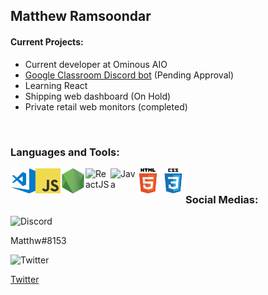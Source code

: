 ## Matthew Ramsoondar 

#### Current Projects:
* Current developer at Ominous AIO
* [Google Classroom Discord bot](https://top.gg/bot/756519227304968272 "Top.gg Bot Page") (Pending Approval)
* Learning React
* Shipping web dashboard (On Hold)
* Private retail web monitors (completed)
<br />

### Languages and Tools:
<img align="left" src="https://raw.githubusercontent.com/github/explore/80688e429a7d4ef2fca1e82350fe8e3517d3494d/topics/visual-studio-code/visual-studio-code.png" alt="Visual Studio Code" width="40"/>
<img align="left" src="https://raw.githubusercontent.com/github/explore/80688e429a7d4ef2fca1e82350fe8e3517d3494d/topics/javascript/javascript.png" alt="JavaScript" width="40"/>
<img align="left" src="https://raw.githubusercontent.com/github/explore/80688e429a7d4ef2fca1e82350fe8e3517d3494d/topics/nodejs/nodejs.png" alt="NodeJS" width="40"/>
<img align="left" src="https://encrypted-tbn0.gstatic.com/images?q=tbn:ANd9GcTmbLLntsrURbXnkhwG4eE-_PiBTutXZwNLAA&usqp=CAU" alt="ReactJS" width="40"/>
<img align="left" src="https://cdn.iconscout.com/icon/free/png-256/java-58-1174951.png" alt="Java" width="40"/>
<img align="left" src="https://raw.githubusercontent.com/github/explore/80688e429a7d4ef2fca1e82350fe8e3517d3494d/topics/html/html.png" alt="HTML5" width="40"/>
<img align="left" src="https://raw.githubusercontent.com/github/explore/80688e429a7d4ef2fca1e82350fe8e3517d3494d/topics/css/css.png" alt="CSS3" width="40"/>

<br />

### Social Medias:
<img src="https://d29fhpw069ctt2.cloudfront.net/icon/image/38832/preview.svg" alt="Discord" width="40"> 

Matthw#8153

<img src="https://d29fhpw069ctt2.cloudfront.net/icon/image/38781/preview.svg" alt="Twitter" width="40">

[Twitter](https://twitter.com/Mxtthzw)

<!-- 
THINGS TO INCLUDE:
- current projects
- socials
- Skillset/knowledge
--->
